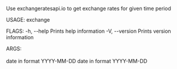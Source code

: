 Use exchangeratesapi.io to get exchange rates for given time period

USAGE:
    exchange <CURRENCYFROM> <CURRENCYTO> <DATEFROM> <DATETO>

FLAGS:
    -h, --help       Prints help information
    -V, --version    Prints version information

ARGS:
    <CURRENCYFROM>    
    <CURRENCYTO>      
    <DATEFROM>        date in format YYYY-MM-DD
    <DATETO>          date in format YYYY-MM-DD
